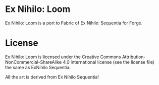 # Ex Nihilo: Loom
Ex Nihilo: Loom is a port to Fabric of Ex Nihilo: Sequentia for Forge.

# License
Ex Nihilo: Loom is licensed under the Creative Commons Attribution-NonCommercial-ShareAlike 4.0 International license (see the license file) the same as ExNihilo Sequentia.

All the art is derived from Ex Nihilo Sequentia!